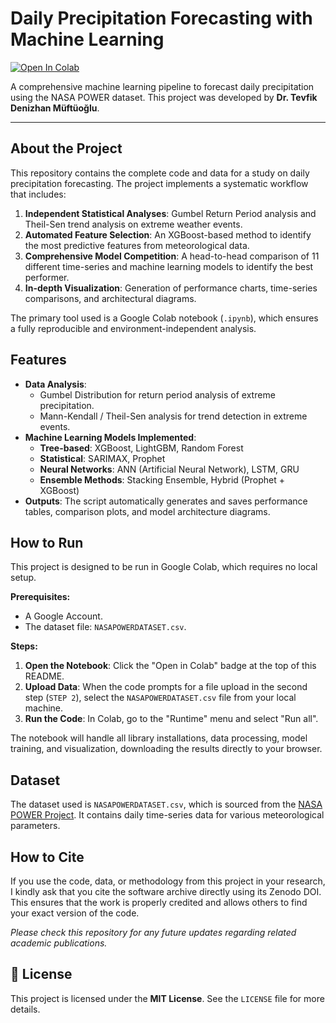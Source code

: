 # Daily Precipitation Forecasting with Machine Learning

[![Open In Colab](https://colab.research.google.com/assets/colab-badge.svg)](https://colab.research.google.com/github/KULLANICI_ADINIZ/Daily-Precipitation-Forecasting-ML/blob/main/DailyPrecipForecastML.ipynb)

A comprehensive machine learning pipeline to forecast daily precipitation using the NASA POWER dataset. This project was developed by **Dr. Tevfik Denizhan Müftüoğlu**.

---

## About the Project

This repository contains the complete code and data for a study on daily precipitation forecasting. The project implements a systematic workflow that includes:
1.  **Independent Statistical Analyses**: Gumbel Return Period analysis and Theil-Sen trend analysis on extreme weather events.
2.  **Automated Feature Selection**: An XGBoost-based method to identify the most predictive features from meteorological data.
3.  **Comprehensive Model Competition**: A head-to-head comparison of 11 different time-series and machine learning models to identify the best performer.
4.  **In-depth Visualization**: Generation of performance charts, time-series comparisons, and architectural diagrams.

The primary tool used is a Google Colab notebook (`.ipynb`), which ensures a fully reproducible and environment-independent analysis.

## Features

- **Data Analysis**:
  - Gumbel Distribution for return period analysis of extreme precipitation.
  - Mann-Kendall / Theil-Sen analysis for trend detection in extreme events.
- **Machine Learning Models Implemented**:
  - **Tree-based**: XGBoost, LightGBM, Random Forest
  - **Statistical**: SARIMAX, Prophet
  - **Neural Networks**: ANN (Artificial Neural Network), LSTM, GRU
  - **Ensemble Methods**: Stacking Ensemble, Hybrid (Prophet + XGBoost)
- **Outputs**: The script automatically generates and saves performance tables, comparison plots, and model architecture diagrams.

## How to Run

This project is designed to be run in Google Colab, which requires no local setup.

**Prerequisites:**
- A Google Account.
- The dataset file: `NASAPOWERDATASET.csv`.

**Steps:**

1.  **Open the Notebook**: Click the "Open in Colab" badge at the top of this README.
2.  **Upload Data**: When the code prompts for a file upload in the second step (`STEP 2`), select the `NASAPOWERDATASET.csv` file from your local machine.
3.  **Run the Code**: In Colab, go to the "Runtime" menu and select "Run all".

The notebook will handle all library installations, data processing, model training, and visualization, downloading the results directly to your browser.

## Dataset

The dataset used is `NASAPOWERDATASET.csv`, which is sourced from the [NASA POWER Project](https://power.larc.nasa.gov/). It contains daily time-series data for various meteorological parameters.

## How to Cite

If you use the code, data, or methodology from this project in your research, I kindly ask that you cite the software archive directly using its Zenodo DOI. This ensures that the work is properly credited and allows others to find your exact version of the code.


*Please check this repository for any future updates regarding related academic publications.*

## 📜 License

This project is licensed under the **MIT License**. See the `LICENSE` file for more details.
